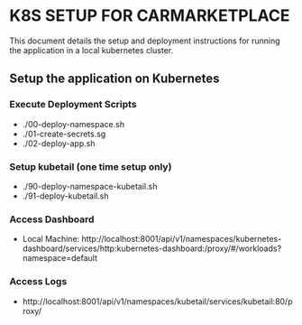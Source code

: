 # K8S SETUP FOR CARMARKETPLACE

This document details the setup and deployment instructions for running the application in a local kubernetes cluster.

## Setup the application on Kubernetes

### Execute Deployment Scripts

- ./00-deploy-namespace.sh <environment>
- ./01-create-secrets.sg <environment>
- ./02-deploy-app.sh <environment> <dbhost>

### Setup kubetail (one time setup only)

- ./90-deploy-namespace-kubetail.sh
- ./91-deploy-kubetail.sh

### Access Dashboard

- Local Machine: http://localhost:8001/api/v1/namespaces/kubernetes-dashboard/services/http:kubernetes-dashboard:/proxy/#/workloads?namespace=default

### Access Logs

- http://localhost:8001/api/v1/namespaces/kubetail/services/kubetail:80/proxy/
